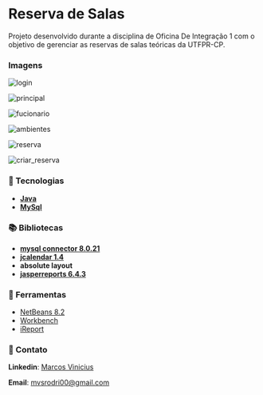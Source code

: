 # Reserva de Salas
Projeto desenvolvido durante a disciplina de Oficina De Integração 1 com o objetivo de gerenciar as reservas de salas teóricas da UTFPR-CP.

### Imagens

![login](https://user-images.githubusercontent.com/38968106/103177779-2af7b500-485c-11eb-9853-071f3007d0c3.PNG)

![principal](https://user-images.githubusercontent.com/38968106/103177806-685c4280-485c-11eb-8530-5575ed33abc7.PNG)

![fucionario](https://user-images.githubusercontent.com/38968106/103177830-af4a3800-485c-11eb-8379-d0503bb6ce3b.PNG)

![ambientes](https://user-images.githubusercontent.com/38968106/103177833-bd985400-485c-11eb-9126-2bf6c37a4d37.PNG)

![reserva](https://user-images.githubusercontent.com/38968106/103177839-c8eb7f80-485c-11eb-84e9-2ad991acd4a9.PNG)

![criar_reserva](https://user-images.githubusercontent.com/38968106/103177845-d56fd800-485c-11eb-9f3f-aff52d3e732b.PNG)

### 🚀 Tecnologias

- [**Java**](https://www.java.com/pt-BR/)
- [**MySql**](https://www.mysql.com/) 


### 📚 Bibliotecas

 - **[mysql connector 8.0.21](https://downloads.mysql.com/archives/c-j/)**
 - **[jcalendar 1.4](http://www.java2s.com/Code/Jar/j/Downloadjcalendar14jar.htm)**
 - **absolute layout**
 - **[jasperreports 6.4.3](https://sourceforge.net/projects/jasperreports/files/jasperreports/JasperReports%206.4.3/)**

### :hammer: Ferramentas

- [NetBeans 8.2](https://netbeans.org/downloads/8.2/rc/)
- [Workbench](https://dev.mysql.com/downloads/workbench/)
- [iReport](https://community.jaspersoft.com/project/ireport-designer/releases)

### :speech_balloon: Contato

**Linkedin**: [Marcos Vinicius](https://www.linkedin.com/in/marcos-vinicius-dos-santos-rodrigues-1a2b39195/)

**Email**: mvsrodri00@gmail.com
